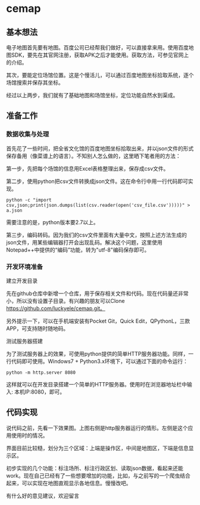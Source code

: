 # cemap


## 基本想法

电子地图首先要有地图。百度公司已经帮我们做好，可以直接拿来用。使用百度地图SDK，要先在其官网注册，获取APK之后才能使用。获取方法，可参见官网上的介绍。

其次，要能定位场馆位置。这是个慢活儿，可以通过百度地图坐标拾取系统，逐个场馆搜索并保存其坐标。

经过以上两步，我们就有了基础地图和场馆坐标，定位功能自然水到渠成。

## 准备工作

### 数据收集与处理

首先花了一些时间，把全省文化馆的百度地图坐标拾取出来，并以json文件的形式保存备用（像菜谱上的语言）。不知别人怎么做的，这里晒下笔者用的方法：

第一步，先把每个场馆的信息用Excel表格整理出来，保存成csv文件。

第二步，使用python把csv文件转换成json文件。这在命令行中用一行代码即可实现。

`python -c "import csv,json;print(json.dumps(list(csv.reader(open('csv_file.csv')))))" > a.json`

需要注意的是，python版本要2.7以上。

第三步，编码转码。因为我们的csv文件里面有大量中文，按照上述方法生成的json文件，用某些编辑器打开会出现乱码。解决这个问题，这里使用Notepad++中提供的“编码”功能，转为"utf-8"编码保存即可。

### 开发环境准备

建立开发目录

先在github仓库中新增一个仓库，用于保存相关文件和代码。现在代码量还非常小，所以没有设置子目录。有兴趣的朋友可以Clone https://github.com/luckyele/cemap.git。

另外提示一下，可以在手机端安装有Pocket Git，Quick Edit，QPythonL，三款APP，可支持随时随地码。

测试服务器搭建

为了测试服务器上的效果，可使用python提供的简单HTTP服务器功能。同样，一行代码即可使用。Windows7 + Python3.x环境下，可以通过下面的命令运行：


`python -m http.server 8080`

这样就可以在开发目录搭建一个简单的HTTP服务器。使用时在浏览器地址栏中输入: 本机IP:8080，即可。

## 代码实现

说代码之前，先看一下效果图。上图右侧是http服务器运行的情形。左侧是这个应用使用时的情况。

界面目前比较糙，划分为三个区域：上端是操作区，中间是地图区，下端是信息显示区。

初步实现的几个功能：标注场所、标注行政区划、读取json数据，看起来还能work。现在自己已经有了一些想要增加的功能，比如，与之前写的一个爬虫结合起来，可以实现在地图直观显示各地信息。慢慢改吧。


有什么好的意见建议，欢迎留言

